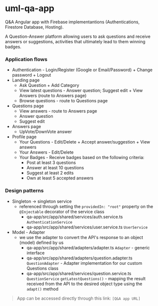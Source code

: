 # uml-qa-app
Q&amp;A Angular app with Firebase implementantions (Authentications, Firestore Database, Hosting).

A Question-Answer platform allowing users to ask questions and receive answers or suggestions, activities that ultimately lead to them winning badges.

### Application flows
- Authentication - Login/Register (Google or Email/Password) + Change password + Logout
- Landing page 
    - Ask Question + Add Category
    - View latest questions - Answer question; Suggest edit + View Answers (route to Answers page)
    - Browse questions - route to Questions page
- Questions page 
    - View answers - route to Answers page
    - Answer question
    - Suggest edit
- Answers page
    - UpVote/DownVote answer
- Profile page
    - Your Questions - Edit/Delete + Accept answer/suggestion + View answers
    - Your Answers - Edit/Delete
    - Your Badges - Receive badges based on the following criteria:
        - Post at least 3 questions
        - Answer at least 10 questions
        - Suggest at least 2 edits
        - Own at least 5 accepted answers

### Design patterns

- Singleton -> singleton service
    - referenced through setting the `providedIn: "root"` property on the `@Injectable` decorator of the service class
        - qa-app/src/app/shared/services/auth.service.ts `AuthenticationService`
        - qa-app/src/app/shared/services/user.service.ts `UserService`
- Model - Adapter
    - we use the adapter to convert the API's response to an object (model) defined by us
        - qa-app/src/app/shared/adapters/adapter.ts `Adapter` - generic interface
        - qa-app/src/app/shared/adapters/question.adapter.ts `QuestionAdapter` - Adapter implementation for our custom Questions class
        - qa-app/src/app/shared/services/question.service.ts `QuestionService` `getLatestQuestions()` - mapping the result received from the API to the desired object type using the `adapt()` method

> App can be accessed directly through this link: `[Q&A app URL]`

[//]: # (These are reference links used in the body of this note and get stripped out when the markdown processor does its job. There is no need to format nicely because it shouldn't be seen. Thanks SO - http://stackoverflow.com/questions/4823468/store-comments-in-markdown-syntax)

   [Q&A app URL]: <https://uml-project-57184.firebaseapp.com/>
